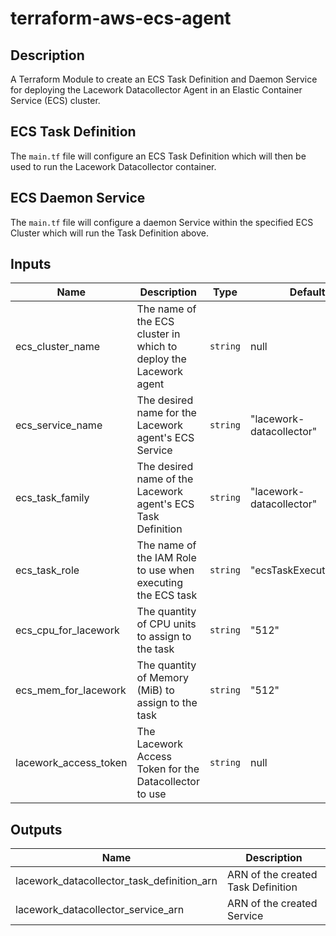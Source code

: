 # terraform-aws-ecs-agent

## Description

A Terraform Module to create an ECS Task Definition and Daemon Service for deploying the Lacework Datacollector Agent in an Elastic Container Service (ECS) cluster.

## ECS Task Definition

The `main.tf` file will configure an ECS Task Definition which will then be used to run the Lacework Datacollector container.

## ECS Daemon Service

The `main.tf` file will configure a daemon Service within the specified ECS Cluster which will run the Task Definition above.

## Inputs

| Name                  | Description                                                       | Type     | Default                  |
| --------------------- | ----------------------------------------------------------------- | -------- | ------------------------ |
| ecs_cluster_name      | The name of the ECS cluster in which to deploy the Lacework agent | `string` | null                     |
| ecs_service_name      | The desired name for the Lacework agent's ECS Service             | `string` | "lacework-datacollector" |
| ecs_task_family       | The desired name of the Lacework agent's ECS Task Definition      | `string` | "lacework-datacollector" |
| ecs_task_role         | The name of the IAM Role to use when executing the ECS task       | `string` | "ecsTaskExecutionRole"   |
| ecs_cpu_for_lacework  | The quantity of CPU units to assign to the task                   | `string` | "512"                    |
| ecs_mem_for_lacework  | The quantity of Memory (MiB) to assign to the task                | `string` | "512"                    |
| lacework_access_token | The Lacework Access Token for the Datacollector to use            | `string` | null                     |

## Outputs

| Name                                       | Description                        |
| ------------------------------------------ | ---------------------------------- |
| lacework_datacollector_task_definition_arn | ARN of the created Task Definition |
| lacework_datacollector_service_arn         | ARN of the created Service         |
